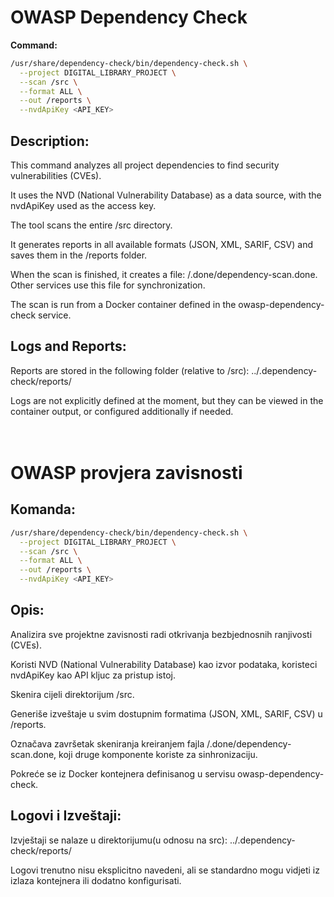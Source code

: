 # OWASP Dependency Check
**Command:**
```bash
/usr/share/dependency-check/bin/dependency-check.sh \
  --project DIGITAL_LIBRARY_PROJECT \
  --scan /src \
  --format ALL \
  --out /reports \
  --nvdApiKey <API_KEY>
```

## Description:
This command analyzes all project dependencies to find security vulnerabilities (CVEs).

It uses the NVD (National Vulnerability Database) as a data source, with the nvdApiKey used as the access key.

The tool scans the entire /src directory.

It generates reports in all available formats (JSON, XML, SARIF, CSV) and saves them in the /reports folder.

When the scan is finished, it creates a file: /.done/dependency-scan.done.
Other services use this file for synchronization.

The scan is run from a Docker container defined in the owasp-dependency-check service.

## Logs and Reports:
Reports are stored in the following folder (relative to /src):
../.dependency-check/reports/

Logs are not explicitly defined at the moment, but they can be viewed in the container output, or configured additionally if needed.
<br><br><br>


# OWASP provjera zavisnosti
## Komanda:
```bash
/usr/share/dependency-check/bin/dependency-check.sh \
  --project DIGITAL_LIBRARY_PROJECT \
  --scan /src \
  --format ALL \
  --out /reports \
  --nvdApiKey <API_KEY>
```
  
## Opis:

Analizira sve projektne zavisnosti radi otkrivanja bezbjednosnih ranjivosti (CVEs).

Koristi NVD (National Vulnerability Database) kao izvor podataka, koristeci nvdApiKey kao API kljuc za pristup istoj.

Skenira cijeli direktorijum /src.

Generiše izveštaje u svim dostupnim formatima (JSON, XML, SARIF, CSV) u /reports.

Označava završetak skeniranja kreiranjem fajla /.done/dependency-scan.done, koji druge komponente koriste za sinhronizaciju.

Pokreće se iz Docker kontejnera definisanog u servisu owasp-dependency-check.

## Logovi i Izveštaji:

Izvještaji se nalaze u direktorijumu(u odnosu na src): ../.dependency-check/reports/

Logovi trenutno nisu eksplicitno navedeni, ali se standardno mogu vidjeti  iz izlaza kontejnera ili dodatno konfigurisati.


